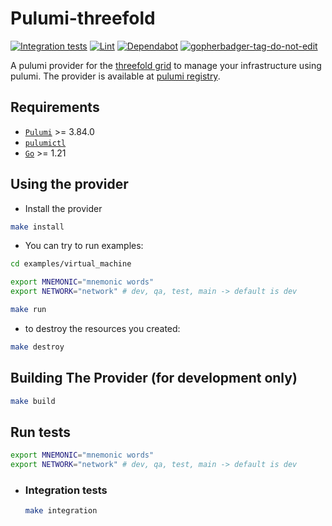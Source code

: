 # Pulumi-threefold

[![Integration tests](https://github.com/threefoldtech/pulumi-threefold/actions/workflows/integration.yaml/badge.svg?branch=development)](https://github.com/threefoldtech/pulumi-threefold/actions/workflows/integration.yaml) [![Lint](https://github.com/threefoldtech/pulumi-threefold/actions/workflows/lint.yaml/badge.svg?branch=development)](https://github.com/threefoldtech/pulumi-threefold/actions/workflows/lint.yaml) [![Dependabot](https://badgen.net/badge/Dependabot/enabled/green?icon=dependabot)](https://dependabot.com/) <a href='https://github.com/jpoles1/gopherbadger' target='_blank'>![gopherbadger-tag-do-not-edit](https://img.shields.io/badge/Go%20Coverage-0%25-brightgreen.svg?longCache=true&style=flat)</a>

A pulumi provider for the [threefold grid](https://threefold.io) to manage your infrastructure using pulumi.
The provider is available at [pulumi registry](https://www.pulumi.com/registry/packages/threefold/).

## Requirements

- [`Pulumi`](https://www.pulumi.com/docs/install/) >= 3.84.0
- [`pulumictl`](https://github.com/pulumi/pulumictl#installation)
- [`Go`](https://golang.org/doc/install) >= 1.21

## Using the provider

- Install the provider

```bash
make install
```

- You can try to run examples:

```bash
cd examples/virtual_machine

export MNEMONIC="mnemonic words"
export NETWORK="network" # dev, qa, test, main -> default is dev

make run
```

- to destroy the resources you created:

```bash
make destroy
```

## Building The Provider (for development only)

```bash
make build
```

## Run tests

```bash
export MNEMONIC="mnemonic words"
export NETWORK="network" # dev, qa, test, main -> default is dev
```

- ### Integration tests

  ```bash
  make integration
  ```
